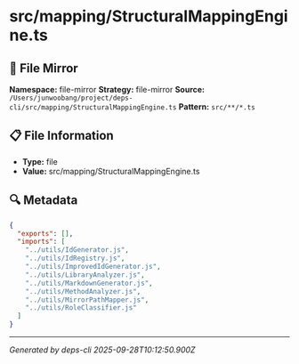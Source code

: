 # src/mapping/StructuralMappingEngine.ts

## 📄 File Mirror

**Namespace:** file-mirror
**Strategy:** file-mirror
**Source:** `/Users/junwoobang/project/deps-cli/src/mapping/StructuralMappingEngine.ts`
**Pattern:** `src/**/*.ts`

## 📋 File Information

- **Type:** file
- **Value:** src/mapping/StructuralMappingEngine.ts

## 🔍 Metadata

```json
{
  "exports": [],
  "imports": [
    "../utils/IdGenerator.js",
    "../utils/IdRegistry.js",
    "../utils/ImprovedIdGenerator.js",
    "../utils/LibraryAnalyzer.js",
    "../utils/MarkdownGenerator.js",
    "../utils/MethodAnalyzer.js",
    "../utils/MirrorPathMapper.js",
    "../utils/RoleClassifier.js"
  ]
}
```

---
*Generated by deps-cli 2025-09-28T10:12:50.900Z*

